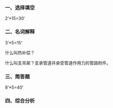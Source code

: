 ### 一、选择填空

2‘*15=30‘

### 二、名词解释

3‘*5=15‘

什么叫热补偿？

什么叫支吊架？支承管道并承受管道作用力的管路附件。

### 三、简答题

8’*5=40‘

### 四、综合分析